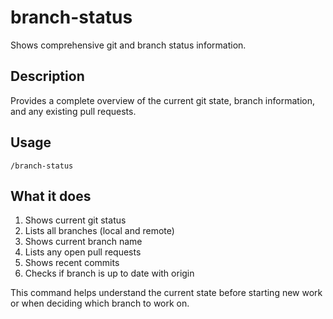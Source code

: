 # branch-status

Shows comprehensive git and branch status information.

## Description
Provides a complete overview of the current git state, branch information, and any existing pull requests.

## Usage
```
/branch-status
```

## What it does
1. Shows current git status
2. Lists all branches (local and remote)
3. Shows current branch name
4. Lists any open pull requests
5. Shows recent commits
6. Checks if branch is up to date with origin

This command helps understand the current state before starting new work or when deciding which branch to work on.